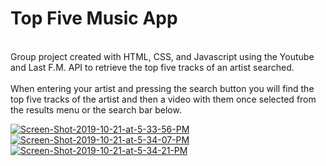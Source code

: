 <h1>Top Five Music App</h1>
<br>
Group project created with HTML, CSS, and Javascript using the Youtube and Last F.M. API to retrieve the top five tracks of an artist searched.  
<br>
</br>
When entering your artist and pressing the search button you will find the top five tracks of the artist and then a video with them once selected from the results menu or the search bar below.
<br>


<a href="https://ibb.co/qYtRRG7"><img src="https://i.ibb.co/RTxCCnY/Screen-Shot-2019-10-21-at-5-33-56-PM.png" alt="Screen-Shot-2019-10-21-at-5-33-56-PM" border="0"></a>
<a href="https://ibb.co/mFcVvhK"><img src="https://i.ibb.co/Pz6vT1y/Screen-Shot-2019-10-21-at-5-34-07-PM.png" alt="Screen-Shot-2019-10-21-at-5-34-07-PM" border="0"></a>
<a href="https://ibb.co/smNsgHQ"><img src="https://i.ibb.co/cgZ2yLt/Screen-Shot-2019-10-21-at-5-34-21-PM.png" alt="Screen-Shot-2019-10-21-at-5-34-21-PM" border="0"></a>
